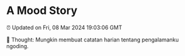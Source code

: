 # A Mood Story

⏰ Updated on Fri, 08 Mar 2024 19:03:06 GMT

💭 Thought: Mungkin membuat catatan harian tentang pengalamanku ngoding.

